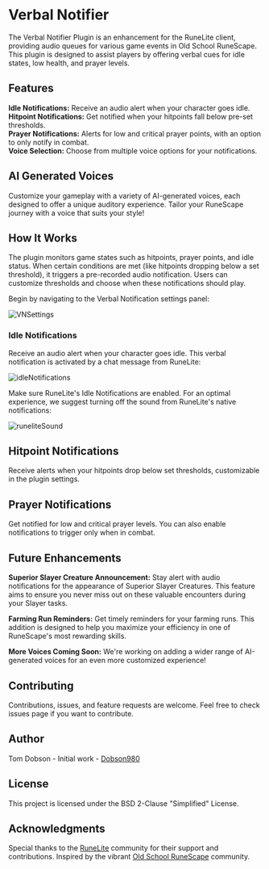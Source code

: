 # Verbal Notifier

The Verbal Notifier Plugin is an enhancement for the RuneLite client, providing audio queues for various game events in Old School RuneScape. This plugin is designed to assist players by offering verbal cues for idle states, low health, and prayer levels.

## Features

**Idle Notifications:** Receive an audio alert when your character goes idle.  
**Hitpoint Notifications:** Get notified when your hitpoints fall below pre-set thresholds.  
**Prayer Notifications:** Alerts for low and critical prayer points, with an option to only notify in combat.  
**Voice Selection:** Choose from multiple voice options for your notifications.  


## AI Generated Voices

Customize your gameplay with a variety of AI-generated voices, each designed to offer a unique auditory experience. Tailor your RuneScape journey with a voice that suits your style!

## How It Works

The plugin monitors game states such as hitpoints, prayer points, and idle status. When certain conditions are met (like hitpoints dropping below a set threshold), it triggers a pre-recorded audio notification. Users can customize thresholds and choose when these notifications should play.

Begin by navigating to the Verbal Notification settings panel:   
  
![VNSettings](https://imgur.com/cYQvT9W.png)

### Idle Notifications

Receive an audio alert when your character goes idle. This verbal notification is activated by a chat message from RuneLite:  
  
![idleNotifications](https://i.imgur.com/DvIomhY.png)  

Make sure RuneLite's Idle Notifications are enabled. For an optimal experience, we suggest turning off the sound from RuneLite's native notifications:  
  
![runeliteSound](https://i.imgur.com/cvQ2RAI.png)

## Hitpoint Notifications

Receive alerts when your hitpoints drop below set thresholds, customizable in the plugin settings.

## Prayer Notifications

Get notified for low and critical prayer levels. You can also enable notifications to trigger only when in combat.

## Future Enhancements

**Superior Slayer Creature Announcement:** Stay alert with audio notifications for the appearance of Superior Slayer Creatures. This feature aims to ensure you never miss out on these valuable encounters during your Slayer tasks.  
  
**Farming Run Reminders:** Get timely reminders for your farming runs. This addition is designed to help you maximize your efficiency in one of RuneScape's most rewarding skills.  

**More Voices Coming Soon:** We're working on adding a wider range of AI-generated voices for an even more customized experience!

## Contributing

Contributions, issues, and feature requests are welcome. Feel free to check issues page if you want to contribute.

## Author

Tom Dobson - Initial work - [Dobson980](https://github.com/dobson980)

## License

This project is licensed under the BSD 2-Clause "Simplified" License.

## Acknowledgments

Special thanks to the [RuneLite](https://github.com/runelite/runelite/tree/master) community for their support and contributions.
Inspired by the vibrant [Old School RuneScape](https://oldschool.runescape.com) community.
